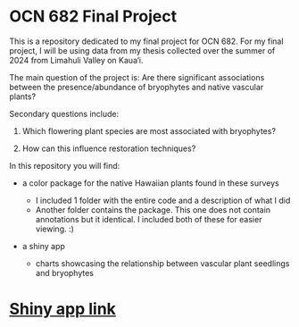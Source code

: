 # OCN 682 Final Project

This is a repository dedicated to my final project for OCN 682. 
For my final project, I will be using data from my thesis collected over the summer of 2024 from Limahuli Valley on Kaua‘i. 

The main question of the project is: 
Are there significant associations between the presence/abundance of bryophytes and native vascular plants? 

Secondary questions include: 
1. Which flowering plant species are most associated with bryophytes?

2. How can this influence restoration techniques?



In this repository you will find:
* a color package for the native Hawaiian plants found in these surveys
   - I included 1 folder with the entire code and a description of what I did
   - Another folder contains the package. This one does not contain annotations but it identical. I included both of these for easier viewing. :)

* a shiny app
   - charts showcasing the relationship between vascular plant seedlings and bryophytes
 
# [Shiny app link](https://jensenkl.shinyapps.io/Jensen_Final_Project_app/)


